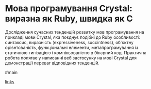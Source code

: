 # Мова програмування Crystal: виразна як Ruby, швидка як C
 
Дослідження сучасних тенденцій розвитку мов програмування на прикладі мови
Crystal, яка поєднує подібні до Ruby особливості: синтаксис, виразність
(expressiveness, succintness), об'єктну орієнтованість, функціональні елементи,
метапрограмування із статичною типізацією і компільованістю в бінарний код.
Практична робота полягає у написанні веб застосунку на мові Crystal для
демонстрації переваг відповідних тенденцій.

#main

[links](links)


